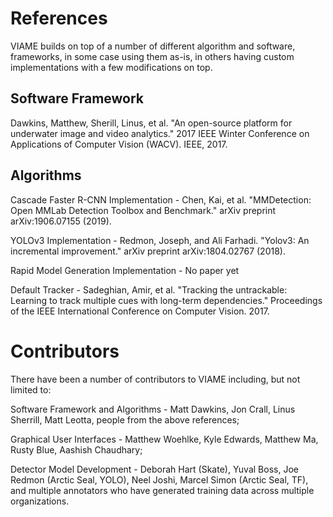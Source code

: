 
References
==========

VIAME builds on top of a number of different algorithm and software,
frameworks, in some case using them as-is, in others having custom
implementations with a few modifications on top.


Software Framework
------------------

Dawkins, Matthew, Sherill, Linus, et al. "An open-source platform for
underwater image and video analytics." 2017 IEEE Winter Conference on
Applications of Computer Vision (WACV). IEEE, 2017.


Algorithms
----------

Cascade Faster R-CNN Implementation - Chen, Kai, et al. "MMDetection: Open
MMLab Detection Toolbox and Benchmark." arXiv preprint arXiv:1906.07155 (2019).

YOLOv3 Implementation - Redmon, Joseph, and Ali Farhadi. "Yolov3: An
incremental improvement." arXiv preprint arXiv:1804.02767 (2018).

Rapid Model Generation Implementation - No paper yet

Default Tracker - Sadeghian, Amir, et al. "Tracking the untrackable: Learning
to track multiple cues with long-term dependencies." Proceedings of the IEEE
International Conference on Computer Vision. 2017.


Contributors
============

There have been a number of contributors to VIAME including, but not
limited to:

Software Framework and Algorithms - Matt Dawkins, Jon Crall,
Linus Sherrill, Matt Leotta, people from the above references;

Graphical User Interfaces - Matthew Woehlke, Kyle Edwards, Matthew Ma,
Rusty Blue, Aashish Chaudhary;

Detector Model Development - Deborah Hart (Skate), Yuval Boss, Joe
Redmon (Arctic Seal, YOLO), Neel Joshi, Marcel Simon (Arctic Seal, TF),
and multiple annotators who have generated training data across multiple
organizations.
